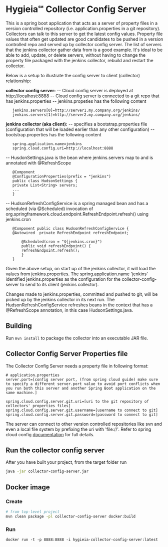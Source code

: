 # Hygieia℠ Collector Config Server

This is a spring boot application that acts as a server of property files in a version controlled repository (i.e. application.properties in a git repository). Collectors can talk to this server to get the latest config values. Property file values that often get updated are good candidates to be pushed in a version controlled repo and served up by collector config server. The list of servers that the jenkins collector gather data from is a good example. It's ideal to be able to add, update, or delete servers, without having to change the property file packaged with the jenkins collector, rebuild and restart the collector.


Below is a setup to illustrate the config server to client (collector) relationship:

**collector config server:**
    -- Cloud config server is deployed at http://localhost:8888
    -- Cloud config server is connected to a git repo that has jenkins.properties
    -- jenkins.propeties has the following content

 ```
    jenkins.servers[0]=http://server1.my.company.org/jenkins/
    jenkins.servers[1]=http://server2.my.company.org/jenkins/
 ```

**jenkins collector (aka client):**
    -- specifies a bootstrap.properties file (configuration that will be loaded earlier than any other configuration)
    -- bootstrap.properties has the following content
 ```
    spring.application.name=jenkins
    spring.cloud.config.uri=http://localhost:8888
 ```
-- HusdonSettings.java is the bean where jenkins.servers map to and is annotated with  @RefreshScope 
 ```
    @Component 
    @ConfigurationProperties(prefix = "jenkins")  
    public class HudsonSettings { 	 
    private List<String> servers;  
    ... 
    } 
 ```
 
-- HudsonRefreshConfigService is a spring managed bean and has a scheduled (via @Scheduled) invocation of org.springframework.cloud.endpoint.RefreshEndpoint.refresh() using jenkins.cron 
    
 ```
    @Component public class HudsonRefreshConfigService {
    @Autowired 	private RefreshEndpoint refreshEndpoint; 	

    	@Scheduled(cron = "${jenkins.cron}") 	 
    	public void refreshEndpoint() { 		
    	refreshEndpoint.refresh(); 	
    	}  
	} 
 ```

Given the above setup, on start up of the jenkins collector, it will load the values from jenkins.properties. The spring.application.name 'jenkins' identified jenkins.properties as the configuration for the collector-config-server to send to its client (jenkins collector).

Changes made to jenkins.properties, committed and pushed to git, will be picked up by the jenkins collector in its next run. The HudsonRefreshConfigService refreshes beans in the context that has a @RefreshScope annotation, in this case HudsonSettings.java.

## Building
Run `mvn install` to package the collector into an executable JAR file.


## Collector Config Server Properties file
The Collector Config Server needs a property file in following format:
```properties
# application.properties
server.port=[config server port, (from spring cloud guide) make sure to specify a different server.port value to avoid port conflicts when you run both this server and another Spring Boot application on the same machine.]

spring.cloud.config.server.git.uri=[uri to the git repository of collectors' properties files]
spring.cloud.config.server.git.username=[username to connect to git]
spring.cloud.config.server.git.password=[password to connect to git]

```

The server can connect to other version controlled repositories like svn and even a local file system by prefixing the uri with 'file://'. Refer to spring cloud config [documentation](https://cloud.spring.io/spring-cloud-config/spring-cloud-config.html) for full details.

## Run the collector config server
After you have built your project, from the target folder run
```bash
java -jar collector-config-server.jar 
```

## Docker image
### Create
```bash
# from top-level project
mvn clean package -pl collector-config-server docker:build
```

### Run
```
docker run -t -p 8888:8888 -i hygieia-collector-config-server:latest
```